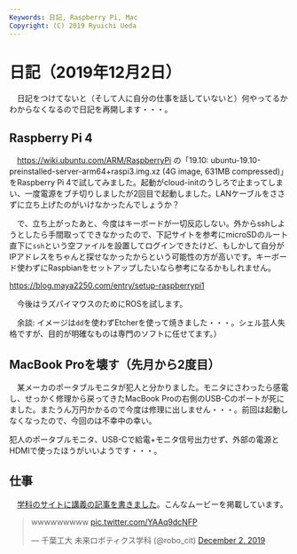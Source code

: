 ```yaml
---
Keywords: 日記, Raspberry Pi, Mac
Copyright: (C) 2019 Ryuichi Ueda
---
```


# 日記（2019年12月2日）

　日記をつけてないと（そして人に自分の仕事を話していないと）何やってるかわからなくなるので日記を再開します・・・。

## Raspberry Pi 4

　https://wiki.ubuntu.com/ARM/RaspberryPi の「19.10: ubuntu-19.10-preinstalled-server-arm64+raspi3.img.xz (4G image, 631MB compressed)」をRaspberry Pi 4で試してみました。起動がcloud-initのうしろで止まってしまい、一度電源をブチ切りしましたが2回目で起動しました。LANケーブルをささずに立ち上げたのがいけなかったんでしょうか？

　で、立ち上がったあと、今度はキーボードが一切反応しない。外からsshしようとしたら手間取ってできなかったので、下記サイトを参考にmicroSDのルート直下に`ssh`という空ファイルを設置してログインできたけど、もしかして自分がIPアドレスをちゃんと探せなかったからという可能性の方が高いです。キーボード使わずにRaspbianをセットアップしたいなら参考になるかもしれません。

https://blog.maya2250.com/entry/setup-raspberrypi1

　今後はラズパイマウスのためにROSを試します。

　余談: イメージは`dd`を使わずEtcherを使って焼きました・・・。シェル芸人失格ですが、目的が明確なものは専門のソフトに任せてます。）


## MacBook Proを壊す（先月から2度目）

　某メーカのポータブルモニタが犯人と分かりました。モニタにさわったら感電し、せっかく修理から戻ってきたMacBook Proの右側のUSB-Cのポートが死にました。またうん万円かかるので今度は修理に出しません・・・。前回は起動しなくなったので、今回のは不幸中の幸い。

犯人のポータブルモニタ、USB-Cで給電+モニタ信号出力せず、外部の電源とHDMIで使ったほうがいいようです・・・。

## 仕事

　[学科のサイトに講義の記事を書きました](https://www.robotics.it-chiba.ac.jp/j/?p=594)。こんなムービーを掲載しています。

<blockquote class="twitter-tweet"><p lang="und" dir="ltr">wwwwwwwww <a href="https://t.co/YAAq9dcNFP">pic.twitter.com/YAAq9dcNFP</a></p>&mdash; 千葉工大 未来ロボティクス学科 (@robo_cit) <a href="https://twitter.com/robo_cit/status/1201399538541400064?ref_src=twsrc%5Etfw">December 2, 2019</a></blockquote> <script async src="https://platform.twitter.com/widgets.js" charset="utf-8"></script>


